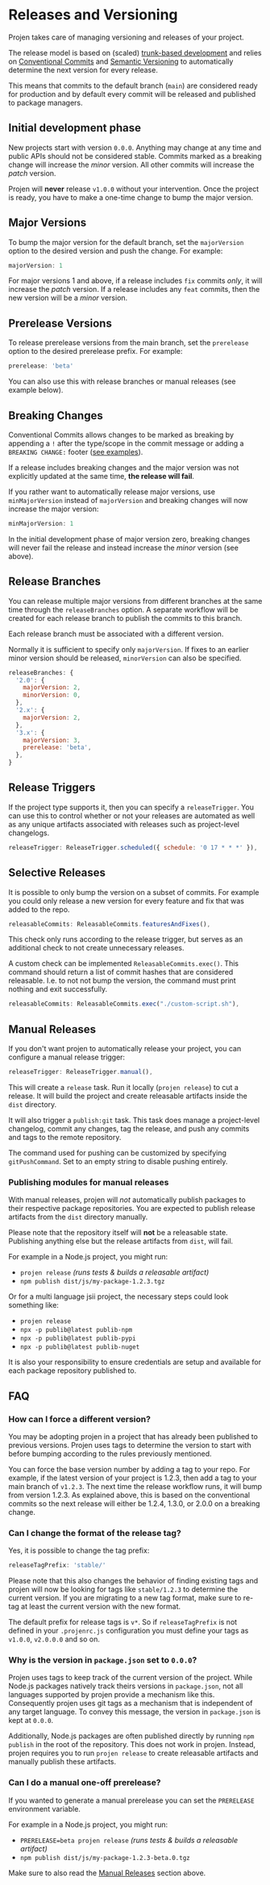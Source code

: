 # Releases and Versioning

Projen takes care of managing versioning and releases of your project.

The release model is based on (scaled) [trunk-based development](https://trunkbaseddevelopment.com/) and relies on [Conventional Commits](https://www.conventionalcommits.org/en/v1.0.0/) and [Semantic Versioning](https://semver.org/)
to automatically determine the next version for every release.

This means that commits to the default branch (`main`) are considered ready for production and by default every commit will be released and published to package managers.

## Initial development phase

New projects start with version `0.0.0`.
Anything may change at any time and public APIs should not be considered stable.
Commits marked as a breaking change will increase the *minor* version. All other commits will increase the *patch* version.

Projen will **never** release `v1.0.0` without your intervention. Once the project is ready, you have to make a one-time change to bump the major version.

## Major Versions

To bump the major version for the default branch, set the `majorVersion` option to the desired version and push the change.
For example:

```js
majorVersion: 1
```

For major versions 1 and above, if a release includes `fix` commits *only*, it will increase the *patch* version.
If a release includes any `feat` commits, then the new version will be a *minor* version.

## Prerelease Versions

To release prerelease versions from the main branch, set the `prerelease` option to the desired prerelease prefix.
For example:

```js
prerelease: 'beta'
```

You can also use this with release branches or manual releases (see example below).

## Breaking Changes

Conventional Commits allows changes to be marked as breaking by appending a `!` after the type/scope in the commit message or adding a `BREAKING CHANGE:` footer ([see examples](https://www.conventionalcommits.org/en/v1.0.0/#examples)).

If a release includes breaking changes and the major version was not explicitly updated at the same time, **the release will fail**.

If you rather want to automatically release major versions,
use `minMajorVersion` instead of `majorVersion` and breaking changes will now increase the major version:

```js
minMajorVersion: 1
```

In the initial development phase of major version zero, breaking changes will never fail the release and instead increase the *minor* version (see above).

## Release Branches

You can release multiple major versions from different branches at the same time through the `releaseBranches` option.
A separate workflow will be created for each release branch to publish the commits to this branch.

Each release branch must be associated with a different version. 

Normally it is sufficient to specify only `majorVersion`. If fixes to an earlier minor version should be released, `minorVersion` can also be specified.

```js
releaseBranches: {
  '2.0': {
    majorVersion: 2,
    minorVersion: 0,
  },
  '2.x': {
    majorVersion: 2,
  },
  '3.x': {
    majorVersion: 3,
    prerelease: 'beta',
  },
}
```

## Release Triggers

If the project type supports it, then you can specify a `releaseTrigger`. You can use this to control whether
or not your releases are automated as well as any unique artifacts associated with releases such as project-level
changelogs.

```js
releaseTrigger: ReleaseTrigger.scheduled({ schedule: '0 17 * * *' }),
```

## Selective Releases

It is possible to only bump the version on a subset of commits.
For example you could only release a new version for every feature and fix that was added to the repo.

```js
releasableCommits: ReleasableCommits.featuresAndFixes(),
```

This check only runs according to the release trigger, but serves as an additional check to not create unnecessary releases.

A custom check can be implemented `ReleasableCommits.exec()`.
This command should return a list of commit hashes that are considered releasable.
I.e. to not not bump the version, the command must print nothing and exit successfully.

```js
releasableCommits: ReleasableCommits.exec("./custom-script.sh"),
```

## Manual Releases

If you don't want projen to automatically release your project, you can configure a manual release trigger:

```js
releaseTrigger: ReleaseTrigger.manual(),
```

This will create a `release` task. Run it locally (`projen release`) to cut a release. It will build the project and create releasable artifacts inside the `dist` directory.

It will also trigger a `publish:git` task. This task does
manage a project-level changelog, commit any changes, tag the release, and push any commits and tags to the remote repository.

The command used for pushing can be customized by specifying
`gitPushCommand`. Set to an empty string to disable pushing entirely.

### Publishing modules for manual releases

With manual releases, projen will *not* automatically publish packages to their respective package repositories.
You are expected to publish release artifacts from the `dist` directory manually.

Please note that the repository itself will **not** be a releasable state. Publishing anything else but the release artifacts from `dist`, will fail.

For example in a Node.js project, you might run:

- `projen release` *(runs tests & builds a releasable artifact)*
- `npm publish dist/js/my-package-1.2.3.tgz`

Or for a multi language jsii project, the necessary steps could look something like:

- `projen release`
- `npx -p publib@latest publib-npm`
- `npx -p publib@latest publib-pypi`
- `npx -p publib@latest publib-nuget`

It is also your responsibility to ensure credentials are setup and available for each package repository published to.

## FAQ

### How can I force a different version?

You may be adopting projen in a project that has already been published to previous versions.
Projen uses tags to determine the version to start with before bumping according to the rules previously mentioned.

You can force the base version number by adding a tag to your repo. For example, if the latest version of your project is 1.2.3, then add a tag to your main branch of `v1.2.3`.
The next time the release workflow runs, it will bump from version 1.2.3.
As explained above, this is based on the conventional commits so the next release will either be 1.2.4, 1.3.0, or 2.0.0 on a breaking change.

### Can I change the format of the release tag?

Yes, it is possible to change the tag prefix:

```js
releaseTagPrefix: 'stable/'
```

Please note that this also changes the behavior of finding existing tags and projen will now be looking for tags like `stable/1.2.3` to determine the current version.
If you are migrating to a new tag format, make sure to re-tag at least the current version with the new format.

The default prefix for release tags is `v*`. So if `releaseTagPrefix` is not defined in your `.projenrc.js` configuration you must define your tags as `v1.0.0`, `v2.0.0.0` and so on.

### Why is the version in `package.json` set to `0.0.0`?

Projen uses tags to keep track of the current version of the project.
While Node.js packages natively track theirs versions in `package.json`, not all languages supported by projen provide a mechanism like this.
Consequently projen uses git tags as a mechanism that is independent of any target language.
To convey this message, the version in `package.json` is kept at `0.0.0`.

Additionally, Node.js packages are often published directly by running `npm publish` in the root of the repository.
This does not work in projen.
Instead, projen requires you to run `projen release` to create releasable artifacts and manually publish these artifacts.

### Can I do a manual one-off prerelease?

If you wanted to generate a manual prerelease you can set the `PRERELEASE` environment variable.

For example in a Node.js project, you might run:

- `PRERELEASE=beta projen release` *(runs tests & builds a releasable artifact)*
- `npm publish dist/js/my-package-1.2.3-beta.0.tgz`

Make sure to also read the [Manual Releases](#manual-releases) section above.
